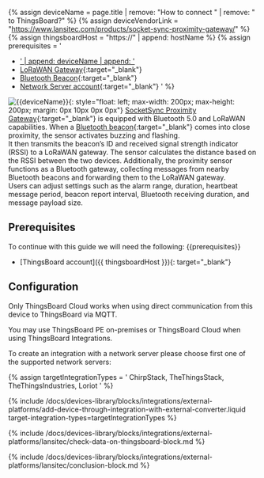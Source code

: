 {% assign deviceName = page.title | remove: "How to connect " | remove: " to ThingsBoard?" %}
{% assign deviceVendorLink = "https://www.lansitec.com/products/socket-sync-proximity-gateway/" %}
{% assign thingsboardHost = "https://" | append: hostName %}
{% assign prerequisites = '
- <a href="' | append: deviceVendorLink | append: '" target="_blank">' | append: deviceName | append: '</a>
- [LoRaWAN Gateway](https://www.lansitec.com/products/outdoor-lorawan-gateway/){:target="_blank"}
- [Bluetooth Beacon](https://www.lansitec.com/products/bluetooth-beacon/){:target="_blank"}
- [Network Server account](https://www.chirpstack.io/){:target="_blank"}
'
%}

![{{deviceName}}](/images/devices-library/{{page.deviceImageFileName}}){: style="float: left; max-width: 200px; max-height: 200px; margin: 0px 10px 0px 0px"}
[SocketSync Proximity Gateway]({{deviceVendorLink}}){:target="_blank"} is equipped with Bluetooth 5.0 and LoRaWAN capabilities. When a [Bluetooth beacon](https://www.lansitec.com/products/bluetooth-beacon/){:target="_blank"} comes into close proximity, the sensor activates buzzing and flashing.<br>
It then transmits the beacon’s ID and received signal strength indicator (RSSI) to a LoRaWAN gateway. 
The sensor calculates the distance based on the RSSI between the two devices. Additionally, the proximity sensor functions as a Bluetooth gateway, collecting messages from nearby Bluetooth beacons and forwarding them to the LoRaWAN gateway.<br>
Users can adjust settings such as the alarm range, duration, heartbeat message period, beacon report interval, Bluetooth receiving duration, and message payload size.

## Prerequisites

To continue with this guide we will need the following:
{{prerequisites}}
- [ThingsBoard account]({{ thingsboardHost }}){: target="_blank"}

## Configuration

Only ThingsBoard Cloud works when using direct communication from this device to ThingsBoard via MQTT.

You may use ThingsBoard PE on-premises or ThingsBoard Cloud when using ThingsBoard Integrations.

To create an integration with a network server please choose first one of the supported network servers:

{% assign targetIntegrationTypes = '
ChirpStack,
TheThingsStack,
TheThingsIndustries,
Loriot
' %}

{% include /docs/devices-library/blocks/integrations/external-platforms/add-device-through-integration-with-external-converter.liquid target-integration-types=targetIntegrationTypes %}

{% include /docs/devices-library/blocks/integrations/external-platforms/lansitec/check-data-on-thingsboard-block.md %}

{% include /docs/devices-library/blocks/integrations/external-platforms/lansitec/conclusion-block.md %}
